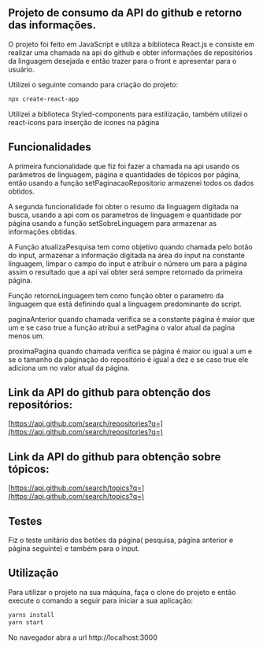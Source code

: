 
## Projeto de consumo da API do github e retorno das informações.

O projeto foi feito em JavaScript e utiliza a biblioteca React.js e consiste em realizar uma chamada na api do github e obter informações de repositórios da linguagem desejada e então trazer para o front e apresentar para o usuário.

Utilizei o seguinte comando para criação do projeto:

```bash
npx create-react-app 
```

Utilizei a biblioteca Styled-components para estilização, também utilizei o react-icons para inserção de ícones na página

## Funcionalidades

A primeira funcionalidade que fiz foi fazer a chamada na api usando os parâmetros de linguagem, página e quantidades de tópicos por página, então usando a função setPaginacaoRepositorio armazenei todos os dados obtidos.

A segunda funcionalidade foi obter o resumo da linguagem digitada na busca, usando a api com os parametros de linguagem e quantidade por página usando a função setSobreLinguagem para armazenar as informações obtidas.

A Função atualizaPesquisa tem como objetivo quando chamada pelo botão do input, armazenar a informação digitada na área do input na constante linguagem, limpar o campo do input e atribuir o número um para a página assim o resultado que a api vai obter será sempre retornado da primeira página.

Função retornoLinguagem tem como função obter o parametro da linguagem que está definindo qual a linguagem predominante do script.

paginaAnterior quando chamada verifica se a constante página é maior que um e se caso true a função atribui a setPagina o valor atual da pagina menos um.

proximaPagina quando chamada verifica se página é maior ou igual a um e se o tamanho da páginação do repositório é igual a dez e se caso true ele adiciona um no valor atual da página.

## Link da API do github para obtenção dos repositórios:

[https://api.github.com/search/repositories?q=](https://api.github.com/search/repositories?q=)

## Link da API do github para obtenção sobre tópicos:

[https://api.github.com/search/topics?q=](https://api.github.com/search/topics?q=)

## Testes

Fiz o teste unitário dos botões da página( pesquisa, página anterior e página seguinte) e também para o input.

## Utilização

Para utilizar o projeto na sua máquina, faça o clone do projeto e então execute o comando a seguir para iniciar a sua aplicação:

```html
yarns install
yarn start
```
No navegador abra a url http://localhost:3000